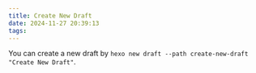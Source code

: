 ```yaml
---
title: Create New Draft
date: 2024-11-27 20:39:13
tags:
---
```



You can create a new draft by `hexo new draft --path create-new-draft "Create New Draft"`.

